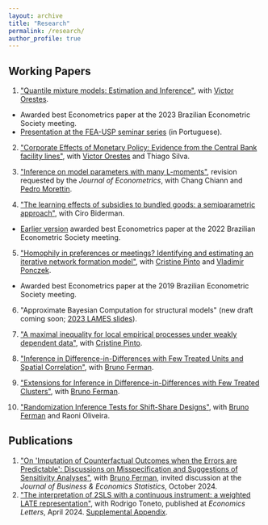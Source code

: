 ```yaml
---
layout: archive
title: "Research" 
permalink: /research/
author_profile: true
---
```


Working Papers
-----


1. ["Quantile mixture models: Estimation and Inference"](https://economics.mit.edu/sites/default/files/inline-files/QMM_Alvarez_Orestes_0.pdf), with [Victor Orestes](https://economics.mit.edu/people/phd-students/victor-orestes).
* Awarded best Econometrics paper at the 2023 Brazilian Econometric Society meeting.
* [Presentation at the FEA-USP seminar series](https://www.youtube.com/watch?v=dTlgx4WyTGM) (in Portuguese).

2. ["Corporate Effects of Monetary Policy: Evidence from the Central Bank facility lines"](https://drive.google.com/file/d/1LzaNfjCgHV8MW0fEsWQomDIw-TrK3Dgm/view?usp=sharing_), with [Victor Orestes](https://economics.mit.edu/people/phd-students/victor-orestes) and Thiago Silva.

3. ["Inference on model parameters with many L-moments"](https://arxiv.org/abs/2210.04146), revision requested by the <em> Journal of Econometrics</em>, with Chang Chiann and [Pedro Morettin](https://www.ime.usp.br/~pam/). 


4. ["The learning effects of subsidies to bundled goods: a semiparametric approach"](https://arxiv.org/abs/2311.01217), with Ciro Biderman.
* [Earlier version](/files/papers/sare.pdf) awarded best Econometrics paper at the 2022 Brazilian Econometric Society meeting.

5. ["Homophily in preferences or meetings? Identifying and estimating an iterative network formation model"](https://arxiv.org/abs/2201.06694), with [Cristine Pinto](https://sites.google.com/site/cristinepinto/Home) and [Vladimir Ponczek](https://sites.google.com/site/vponczek/). 
* Awarded best Econometrics paper at the 2019 Brazilian Econometric Society meeting.

6. "Approximate Bayesian Computation for structural models" (new draft coming soon; [2023 LAMES slides](https://drive.google.com/file/d/1xYQJ39rmcbecQ7fUTJuvgggVr7UW_Vd-/view?usp=share_link)).

7. ["A maximal inequality for local empirical processes under weakly dependent data"](https://arxiv.org/abs/2307.01328),  with [Cristine Pinto](https://sites.google.com/site/cristinepinto/Home).

8. ["Inference in Difference-in-Differences with Few Treated Units and Spatial Correlation"](https://arxiv.org/abs/2006.16997), with [Bruno Ferman](https://sites.google.com/site/brunoferman/).

9. ["Extensions for Inference in Difference-in-Differences with Few Treated Clusters"](https://arxiv.org/abs/2302.03131), with [Bruno Ferman](https://sites.google.com/site/brunoferman/). 

10. ["Randomization Inference Tests for Shift-Share Designs"](https://arxiv.org/abs/2206.00999), with [Bruno Ferman](https://sites.google.com/site/brunoferman/) and Raoni Oliveira. 



Publications
-----

1. ["On 'Imputation of Counterfactual Outcomes when the Errors are Predictable': Discussions on Misspecification and Suggestions of Sensitivity Analyses"](https://www.tandfonline.com/doi/full/10.1080/07350015.2024.2359594), with [Bruno Ferman](https://sites.google.com/site/brunoferman/), invited discussion at the <em>Journal of Business & Economics Statistics</em>, October 2024.
2. ["The interpretation of 2SLS with a continuous instrument: a weighted LATE representation"](https://www.sciencedirect.com/science/article/pii/S0165176524001411), with Rodrigo Toneto, published at <em>Economics Letters</em>, April 2024. [Supplemental Appendix](/files/papers/supplement_iv_note.pdf).


